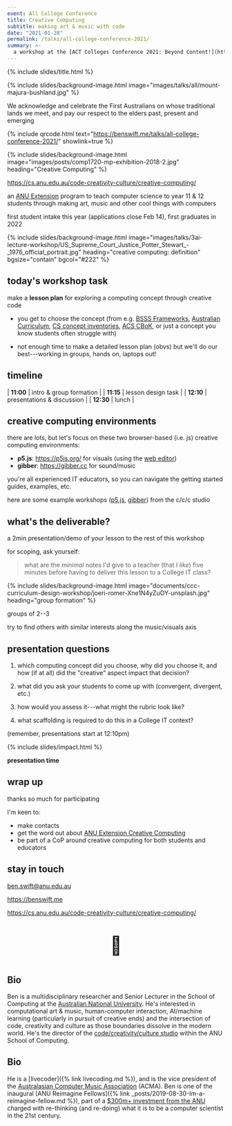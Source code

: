 ```yaml
---
event: All College Conference
title: Creative Computing
subtitle: making art & music with code
date: "2021-01-28"
permalink: /talks/all-college-conference-2021/
summary: >-
  a workshop at the [ACT Colleges Conference 2021: Beyond Content!](https://sites.google.com/a/ed.act.edu.au/all-colleges-conference/colleges-conference-16-2021) conference
---
```


{% include slides/title.html %}

{% include slides/background-image.html image="images/talks/all/mount-majura-bushland.jpg" %}

We acknowledge and celebrate the First Australians on whose traditional lands we
meet, and pay our respect to the elders past, present and emerging

{% include qrcode.html text="https://benswift.me/talks/all-college-conference-2021/" showlink=true %}

{% include slides/background-image.html image="images/posts/comp1720-mp-exhibition-2018-2.jpg" heading="Creative Computing" %}

<https://cs.anu.edu.au/code-creativity-culture/creative-computing/>

an [ANU Extension](https://cs.anu.edu.au/code-creativity-culture/) program to
teach computer science to year 11 & 12 students through making art, music and
other cool things with computers

first student intake this year (applications close Feb 14), first graduates in
2022

{% include slides/background-image.html image="images/talks/3ai-lecture-workshop/US_Supreme_Court_Justice_Potter_Stewart_-_1976_official_portrait.jpg" heading="creative computing: definition" bgsize="contain" bgcol="#222" %}

<!-- {% include slides/image-credit.html artist="US Supreme Court Justice Potter Stewart" year="1976" materials="official portrait" %} -->

## today's workshop task

<p class="hl-para" markdown="1">

make a **lesson plan** for exploring a computing concept through creative code

</p>

- you get to choose the concept (from e.g. [BSSS
  Frameworks](http://www.bsss.act.edu.au/curriculum/Frameworks), [Australian
  Curriculum](https://www.australiancurriculum.edu.au/f-10-curriculum/technologies/digital-technologies/),
  [CS concept
  inventories](https://scholar.google.com/scholar?q=computer%20science%20concept%20inventory),
  [ACS
  CBoK](https://www.acs.org.au/content/dam/acs/acs-documents/The-ACS-Core-Body-of-Knowledge-for-ICT-Professionals-CBOK.pdf),
  or just a concept you know students often struggle with)

- not enough time to make a detailed lesson plan (obvs) but we'll do our
  best---working in groups, hands on, laptops out!

## timeline

| **11:00** | intro & group formation    |
| **11:15** | lesson design task         |
| **12:10** | presentations & discussion |
| **12:30** | lunch                      |

## creative computing environments

there are lots, but let's focus on these two browser-based (i.e. js) creative
computing environments:

- **p5.js**: <https://p5js.org/> for visuals (using the [web
  editor](https://editor.p5js.org))
- **gibber**: <https://gibber.cc> for sound/music

you're all experienced IT educators, so you can navigate the getting started
guides, examples, etc.

<p style="font-size:0.6em;" markdown="1">

here are some example workshops
([p5.js](https://cs.anu.edu.au/hub/workshops/interpretation-and-code-art/),
[gibber](https://cs.anu.edu.au/code-creativity-culture/workshops/laptop-music/))
from the c/c/c studio

</p>

## what's the deliverable?

a 2min presentation/demo of your lesson to the rest of this workshop

for scoping, ask yourself: 

> what are the _minimal_ notes I'd give to a teacher (that I _like_) five
> minutes before having to deliver this lesson to a College IT class?

{% include slides/background-image.html image="documents/ccc-curriculum-design-workshop/joeri-romer-Xne1N4yZuOY-unsplash.jpg" heading="group formation" %}

groups of 2--3

try to find others with similar interests along the music/visuals axis

## presentation questions

1. which computing concept did you choose, why did you choose it, and how (if at
   all) did the "creative" aspect impact that decision?

2. what did you ask your students to come up with (convergent, divergent, etc.)

3. how would you assess it---what might the rubric look like?

4. what scaffolding is required to do this in a College IT context?

(remember, presentations start at 12:10pm)

{% include slides/impact.html %}

**presentation time**

## wrap up

thanks so much for participating

I'm keen to:

- make contacts
- get the word out about [ANU Extension Creative Computing](https://cs.anu.edu.au/code-creativity-culture/creative-computing/)
- be part of a CoP around creative computing for both students and educators

## stay in touch

<ben.swift@anu.edu.au>

<https://benswift.me>

<https://cs.anu.edu.au/code-creativity-culture/creative-computing/>

<p style="font-size: 3em; text-align: center;">👋</p>

## Bio

Ben is a multidisciplinary researcher and Senior Lecturer in the School of
Computing at the [Australian National
University](https://cecs.anu.edu.au/people/ben-swift). He's interested in
computational art & music, human-computer interaction, AI/machine learning
(particularly in pursuit of creative ends) and the intersection of code,
creativity and culture as those boundaries dissolve in the modern world. He's
the director of the [code/creativity/culture
studio](https://cs.anu.edu.au/code-creativity-culture/) within the ANU School of
Computing.

## Bio

He is a [livecoder]({% link livecoding.md %}), and is the vice president of the
[Australasian Computer Music Association](https://computermusic.org.au) (ACMA).
Ben is one of the inaugural [ANU Reimagine Fellows]({% link
_posts/2019-08-30-Im-a-reimagine-fellow.md %}), part of a [$300m+ investment
from the ANU](https://cecs.anu.edu.au/reimagine) charged with re-thinking (and
re-doing) what it is to be a computer scientist in the 21st century.
